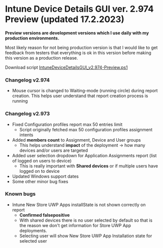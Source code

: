 # Intune Device Details GUI ver. 2.974 Preview (updated 17.2.2023)
**Preview versions are development versions which I use daily with my production environments.**


Most likely reason for not being production version is that I would like to get feedback from testers that everything is ok in this version before making this version as a production release.


Download script [IntuneDeviceDetailsGUI_v2.974-Preview.ps1](./IntuneDeviceDetailsGUI_v2.974-Preview.ps1)

### Changelog v2.974
* Mouse cursor is changed to Waiting-mode (running circle) during report creation. This helps user understand that report creation process is running

### Changelog v2.973
* Fixed Configuration profiles report max 50 entries limit
  * Script originally fetched max 50 configuration profiles assignment intents
* Added **members count** to Assignment, Device and User groups
  * This helps understand **impact** of the deployment -> how many devices and/or users are targeted
* Added user selection dropdown for Application Assignments report (list of logged on users to device)
  * This is really important with **Shared devices** or if multiple users have logged on to device
* Updated Windows support dates
* Some other minor bug fixes

### Known bugs ###
* Intune New Store UWP Apps installState is not shown correctly on report
  * **Confirmed falsepositive**
  * With shared devices there is no user selected by default so that is the reason we don't get information for Store UWP App deployments.
  * Selecting user will show New Store UWP App Installation state for selected user
